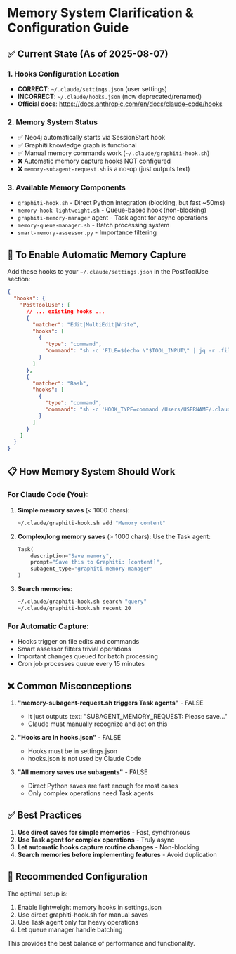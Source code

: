 # Memory System Clarification & Configuration Guide

## ✅ Current State (As of 2025-08-07)

### 1. **Hooks Configuration Location**
- **CORRECT**: `~/.claude/settings.json` (user settings)
- **INCORRECT**: `~/.claude/hooks.json` (now deprecated/renamed)
- **Official docs**: https://docs.anthropic.com/en/docs/claude-code/hooks

### 2. **Memory System Status**
- ✅ Neo4j automatically starts via SessionStart hook
- ✅ Graphiti knowledge graph is functional
- ✅ Manual memory commands work (`~/.claude/graphiti-hook.sh`)
- ❌ Automatic memory capture hooks NOT configured
- ❌ `memory-subagent-request.sh` is a no-op (just outputs text)

### 3. **Available Memory Components**
- `graphiti-hook.sh` - Direct Python integration (blocking, but fast ~50ms)
- `memory-hook-lightweight.sh` - Queue-based hook (non-blocking)
- `graphiti-memory-manager` agent - Task agent for async operations
- `memory-queue-manager.sh` - Batch processing system
- `smart-memory-assessor.py` - Importance filtering

## 🔧 To Enable Automatic Memory Capture

Add these hooks to your `~/.claude/settings.json` in the PostToolUse section:

```json
{
  "hooks": {
    "PostToolUse": [
      // ... existing hooks ...
      {
        "matcher": "Edit|MultiEdit|Write",
        "hooks": [
          {
            "type": "command",
            "command": "sh -c 'FILE=$(echo \"$TOOL_INPUT\" | jq -r .file_path 2>/dev/null); if [ -n \"$FILE\" ]; then HOOK_TYPE=file_edit /Users/USERNAME/.claude/memory-hook-lightweight.sh; fi'"
          }
        ]
      },
      {
        "matcher": "Bash",
        "hooks": [
          {
            "type": "command",
            "command": "sh -c 'HOOK_TYPE=command /Users/USERNAME/.claude/memory-hook-lightweight.sh'"
          }
        ]
      }
    ]
  }
}
```

## 📋 How Memory System Should Work

### For Claude Code (You):

1. **Simple memory saves** (< 1000 chars):
   ```bash
   ~/.claude/graphiti-hook.sh add "Memory content"
   ```

2. **Complex/long memory saves** (> 1000 chars):
   Use the Task agent:
   ```python
   Task(
       description="Save memory",
       prompt="Save this to Graphiti: [content]",
       subagent_type="graphiti-memory-manager"
   )
   ```

3. **Search memories**:
   ```bash
   ~/.claude/graphiti-hook.sh search "query"
   ~/.claude/graphiti-hook.sh recent 20
   ```

### For Automatic Capture:
- Hooks trigger on file edits and commands
- Smart assessor filters trivial operations
- Important changes queued for batch processing
- Cron job processes queue every 15 minutes

## ❌ Common Misconceptions

1. **"memory-subagent-request.sh triggers Task agents"** - FALSE
   - It just outputs text: "SUBAGENT_MEMORY_REQUEST: Please save..."
   - Claude must manually recognize and act on this

2. **"Hooks are in hooks.json"** - FALSE
   - Hooks must be in settings.json
   - hooks.json is not used by Claude Code

3. **"All memory saves use subagents"** - FALSE
   - Direct Python saves are fast enough for most cases
   - Only complex operations need Task agents

## ✅ Best Practices

1. **Use direct saves for simple memories** - Fast, synchronous
2. **Use Task agent for complex operations** - Truly async
3. **Let automatic hooks capture routine changes** - Non-blocking
4. **Search memories before implementing features** - Avoid duplication

## 🚀 Recommended Configuration

The optimal setup is:
1. Enable lightweight memory hooks in settings.json
2. Use direct graphiti-hook.sh for manual saves
3. Use Task agent only for heavy operations
4. Let queue manager handle batching

This provides the best balance of performance and functionality.